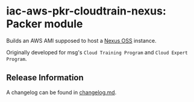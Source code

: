 # iac-aws-pkr-cloudtrain-nexus: Packer module 

Builds an AWS AMI supposed to host a [Nexus OSS](https://www.sonatype.com/products/nexus-repository) instance.

Originally developed for msg's `Cloud Training Program` and `Cloud Expert Program`.

## Release Information

A changelog can be found in [changelog.md](changelog.md).


